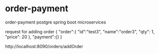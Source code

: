 # order-payment
order-payment postgre spring boot microservices


request for adding order
{
    "order":{
            "id":"test3",
            "name":"order3",
            "qty": 1,
            "price": 20
            },
    "payment":{}
}

http://localhost:8090/orders/addOrder
